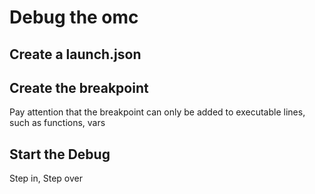 # Debug the omc

## Create a launch.json

## Create the breakpoint

Pay attention that the breakpoint can only be added to executable lines, such as functions, vars

## Start the Debug

Step in, Step over
